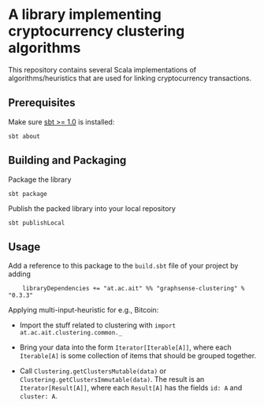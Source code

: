 # A library implementing cryptocurrency clustering algorithms

This repository contains several Scala implementations of algorithms/heuristics
that are used for linking cryptocurrency transactions.

## Prerequisites

Make sure [sbt >= 1.0][scala-sbt] is installed:

    sbt about

## Building and Packaging

Package the library

    sbt package

Publish the packed library into your local repository

    sbt publishLocal

## Usage

Add a reference to this package to the `build.sbt` file of your project by adding

```
    libraryDependencies += "at.ac.ait" %% "graphsense-clustering" % "0.3.3"
```

Applying multi-input-heuristic for e.g., Bitcoin:

* Import the stuff related to clustering with `import at.ac.ait.clustering.common._`

* Bring your data into the form `Iterator[Iterable[A]]`, where each
  `Iterable[A]` is some collection of items that should be grouped together. 

* Call `Clustering.getClustersMutable(data)` or
  `Clustering.getClustersImmutable(data)`. The result is an
  `Iterator[Result[A]]`, where each `Result[A]` has the fields `id: A` and
  `cluster: A`.

[scala-sbt]: http://www.scala-sbt.org
